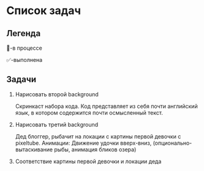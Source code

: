 # Список задач

## Легенда

👀-в процессе

✅-выполнена

## Задачи

1. Нарисовать второй background

    Скринкаст набора кода. Код представляет из себя почти английский язык, в котором содержится почти осмысленный текст.

2. Нарисовать третий background

    Дед блоггер, рыбачит на локации с картины первой девочки с pixeltube. Анимации: Движение удочки вверх-вниз, (опционально-вытаскивание рыбы, анимация бликов озера)

3. Соответствие картины первой девочки и локации деда 